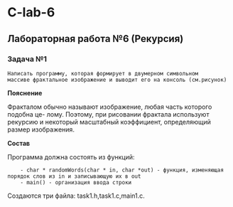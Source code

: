 # C-lab-6

## Лабораторная работа №6 (Рекурсия)

### Задача №1

```
Написать программу, которая формирует в двумерном символьном
массиве фрактальное изображение и выводит его на консоль (см.рисунок)
```

**Пояснение**

Фракталом обычно называют изображение, любая часть которого подобна це-
лому. Поэтому, при рисовании фрактала используют рекурсию и некоторый
масштабный коэффициент, определяющий размер изображения.



**Состав**

Программа должна состоять из функций:

```
    - char * randomWords(char * in, char *out) - функция, изменяющая порядок слов из in и записывающую их в out
    - main() - организация ввода строки
```

Создаются три файла: task1.h,task1.c,main1.c.
